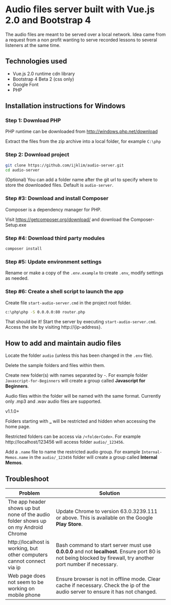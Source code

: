 # Audio files server built with Vue.js 2.0 and Bootstrap 4

The audio files are meant to be served over a local network. Idea came from a request from a non profit wanting to serve recorded lessons to several listeners at the same time.

## Technologies used

* Vue.js 2.0 runtime cdn library
* Bootstrap 4 Beta 2 (css only)
* Google Font
* PHP

## Installation instructions for Windows

### Step 1: Download PHP

PHP runtime can be downloaded from http://windows.php.net/download

Extract the files from the zip archive into a local folder, for example `C:\php`

### Step 2: Download project

```bash
git clone https://github.com/ijklim/audio-server.git
cd audio-server
```

(Optional) You can add a folder name after the git url to specify where to store the downloaded files. Default is `audio-server`.

### Step #3: Download and install Composer

Composer is a dependency manager for PHP.

Visit https://getcomposer.org/download/ and download the Composer-Setup.exe

### Step #4: Download third party modules

```bash
composer install
```

### Step #5: Update environment settings

Rename or make a copy of the `.env.example` to create `.env`, modify settings as needed.

### Step #6: Create a shell script to launch the app

Create file `start-audio-server.cmd` in the project root folder.

```bash
c:\php\php -S 0.0.0.0:80 router.php
```

That should be it! Start the server by executing `start-audio-server.cmd`. Access the site by visiting http://{ip-address}.

## How to add and maintain audio files

Locate the folder `audio` (unless this has been changed in the `.env` file).

Delete the sample folders and files within them.

Create new folder(s) with names separated by -. For example folder `Javascript-for-Beginners` will create a group called **Javascript for Beginners**.

Audio files within the folder will be named with the same format. Currently only .mp3 and .wav audio files are supported.

v1.1.0+

Folders starting with **_** will be restricted and hidden when accessing the home page.

Restricted folders can be access via `/<folderCode>`. For example http://localhost/123456 will access folder `audio/_123456`.

Add a `.name` file to name the restricted audio group. For example `Internal-Memos.name` in the `audio/_123456` folder will create a group called **Internal Memos**.

## Troubleshoot

<table>
<colgroup>
  <col style="width:30%;">
  <col style="vertical-align:top;">
</colgroup>
<thead>
<tr>
<th>Problem</th>
<th>Solution</th>
</tr>
</thead>

<tbody>
<tr>
  <td>
  The app header shows up but none of the audio folder shows up on my Android Chrome
  </td>
  <td>
  Update Chrome to version 63.0.3239.111 or above. This is available on the Google <b>Play Store</b>.
  </td>
</tr>

<tr>
  <td>
  http://localhost is working, but other computers cannot connect via ip
  </td>
  <td>
  Bash command to start server must use <b>0.0.0.0</b> and not <b>localhost</b>. Ensure port 80 is not being blocked by firewall, try another port number if necessary.
  </td>
</tr>

<tr>
  <td>
  Web page does not seem to be working on mobile phone
  </td>
  <td>
  Ensure browser is not in offline mode. Clear cache if necessary. Check the ip of the audio server to ensure it has not changed.
  </td>
</tr>
</tbody>
</table>
